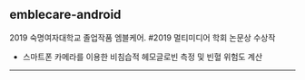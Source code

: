 ## emblecare-android
2019 숙명여자대학교 졸업작품 엠블케어. 
#2019 멀티미디어 학회 논문상 수상작
- 스마트폰 카메라를 이용한 비침습적 헤모글로빈 측정 및 빈혈 위험도 계산

------
